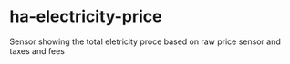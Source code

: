 # ha-electricity-price
Sensor showing the total eletricity proce based on raw price sensor and taxes and fees
